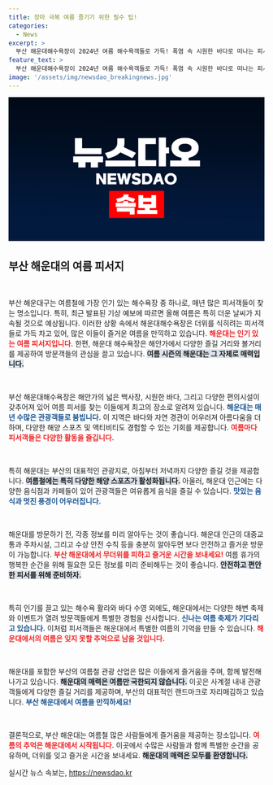 ```yaml
---
title: 장마 극복 여름 즐기기 위한 필수 팁!
categories:
  - News
excerpt: >
  부산 해운대해수욕장이 2024년 여름 해수욕객들로 가득! 폭염 속 시원한 바다로 떠나는 피서 여행, 그 현장을 전해드립니다. 클릭하면 더위도 날려버릴 힐링이 기다립니다!
feature_text: >
  부산 해운대해수욕장이 2024년 여름 해수욕객들로 가득! 폭염 속 시원한 바다로 떠나는 피서 여행, 그 현장을 전해드립니다. 클릭하면 더위도 날려버릴 힐링이 기다립니다!
image: '/assets/img/newsdao_breakingnews.jpg'
---
```


<p><img src="/assets/img/newsdao_breakingnews.jpg" alt="ranknews 속보" /></p>

<h2 data-ke-size="size26">부산 해운대의 여름 피서지</h2>

<p data-ke-size="size16">&nbsp;</p>

<p>부산 해운대구는 여름철에 가장 인기 있는 해수욕장 중 하나로, 매년 많은 피서객들이 찾는 명소입니다. 특히, 최근 발표된 기상 예보에 따르면 올해 여름은 특히 더운 날씨가 지속될 것으로 예상됩니다. 이러한 상황 속에서 해운대해수욕장은 더위를 식히려는 피서객들로 가득 차고 있어, 많은 이들이 즐거운 여름을 만끽하고 있습니다. <b><span style="color: #ee2323;">해운대는 인기 있는 여름 피서지입니다.</span></b> 한편, 해운대 해수욕장은 해안가에서 다양한 즐길 거리와 볼거리를 제공하여 방문객들의 관심을 끌고 있습니다. <b><span style="background-color: #21538527;">여름 시즌의 해운대는 그 자체로 매력입니다.</span></b></p>

<p data-ke-size="size16">&nbsp;</p>

<p>부산 해운대해수욕장은 해안가의 넓은 백사장, 시원한 바다, 그리고 다양한 편의시설이 갖추어져 있어 여름 피서를 찾는 이들에게 최고의 장소로 알려져 있습니다. <b><span style="color: #1a5490;">해운대는 매년 수많은 관광객들로 붐빕니다.</span></b> 이 지역은 바다와 자연 경관이 어우러져 아름다움을 더하며, 다양한 해양 스포츠 및 액티비티도 경험할 수 있는 기회를 제공합니다. <b><span style="color: #ee2323;">여름마다 피서객들은 다양한 활동을 즐깁니다.</span></b></p>

<p data-ke-size="size16">&nbsp;</p>

<p>특히 해운대는 부산의 대표적인 관광지로, 아침부터 저녁까지 다양한 즐길 것을 제공합니다. <b><span style="background-color: #21538527;">여름철에는 특히 다양한 해양 스포츠가 활성화됩니다.</span></b> 아울러, 해운대 인근에는 다양한 음식점과 카페들이 있어 관광객들은 여유롭게 음식을 즐길 수 있습니다. <b><span style="color: #1a5490;">맛있는 음식과 멋진 풍경이 어우러집니다.</span></b></p>

<p data-ke-size="size16">&nbsp;</p>

<p>해운대를 방문하기 전, 각종 정보를 미리 알아두는 것이 좋습니다. 해운대 인근의 대중교통과 주차시설, 그리고 수상 안전 수칙 등을 충분히 알아두면 보다 안전하고 즐거운 방문이 가능합니다. <b><span style="color: #ee2323;">부산 해운대에서 무더위를 피하고 즐거운 시간을 보내세요!</span></b> 여름 휴가의 행복한 순간을 위해 필요한 모든 정보를 미리 준비해두는 것이 좋습니다. <b><span style="background-color: #21538527;">안전하고 편안한 피서를 위해 준비하자.</span></b></p>

<p data-ke-size="size16">&nbsp;</p>

<p>특히 인기를 끌고 있는 해수욕 활라와 바다 수영 외에도, 해운대에서는 다양한 해변 축제와 이벤트가 열려 방문객들에게 특별한 경험을 선사합니다. <b><span style="color: #1a5490;">신나는 여름 축제가 기다리고 있습니다.</span></b> 이처럼 피서객들은 해운대에서 특별한 여름의 기억을 만들 수 있습니다. <b><span style="color: #ee2323;">해운대에서의 여름은 잊지 못할 추억으로 남을 것입니다.</span></b></p>

<p data-ke-size="size16">&nbsp;</p>

<p>해운대를 포함한 부산의 여름철 관광 산업은 많은 이들에게 즐거움을 주며, 함께 발전해 나가고 있습니다. <b><span style="background-color: #21538527;">해운대의 매력은 여름만 국한되지 않습니다.</span></b> 이곳은 사계절 내내 관광객들에게 다양한 즐길 거리를 제공하며, 부산의 대표적인 랜드마크로 자리매김하고 있습니다. <b><span style="color: #1a5490;">부산 해운대에서 여름을 만끽하세요!</span></b></p>

<p data-ke-size="size16">&nbsp;</p>

<p>결론적으로, 부산 해운대는 여름철 많은 사람들에게 즐거움을 제공하는 장소입니다. <b><span style="color: #ee2323;">여름의 추억은 해운대에서 시작됩니다.</span></b> 이곳에서 수많은 사람들과 함께 특별한 순간을 공유하며, 더위를 잊고 즐거운 시간을 보내세요. <b><span style="background-color: #21538527;">해운대의 매력은 모두를 환영합니다.</span></b></p>
실시간 뉴스 속보는, <a href="https://newsdao.kr" rel="dofollow">https://newsdao.kr</a>



